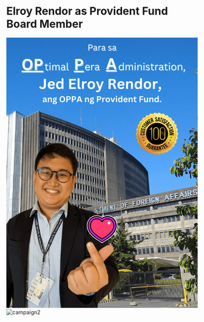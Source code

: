 # Elroy Rendor as Provident Fund Board Member

![campaign1](/assets/images/prf2023/PRF2023_01.gif)
![campaign2](/assets/images/prf2023/PRF2023_02.gif)
